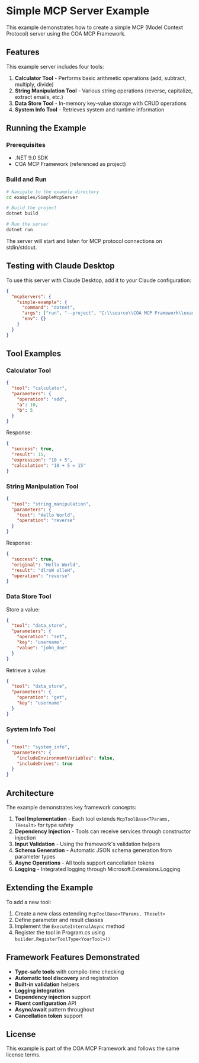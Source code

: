 # Simple MCP Server Example

This example demonstrates how to create a simple MCP (Model Context Protocol) server using the COA MCP Framework.

## Features

This example server includes four tools:

1. **Calculator Tool** - Performs basic arithmetic operations (add, subtract, multiply, divide)
2. **String Manipulation Tool** - Various string operations (reverse, capitalize, extract emails, etc.)
3. **Data Store Tool** - In-memory key-value storage with CRUD operations
4. **System Info Tool** - Retrieves system and runtime information

## Running the Example

### Prerequisites

- .NET 9.0 SDK
- COA MCP Framework (referenced as project)

### Build and Run

```bash
# Navigate to the example directory
cd examples/SimpleMcpServer

# Build the project
dotnet build

# Run the server
dotnet run
```

The server will start and listen for MCP protocol connections on stdin/stdout.

## Testing with Claude Desktop

To use this server with Claude Desktop, add it to your Claude configuration:

```json
{
  "mcpServers": {
    "simple-example": {
      "command": "dotnet",
      "args": ["run", "--project", "C:\\source\\COA MCP Framework\\examples\\SimpleMcpServer"],
      "env": {}
    }
  }
}
```

## Tool Examples

### Calculator Tool

```json
{
  "tool": "calculator",
  "parameters": {
    "operation": "add",
    "a": 10,
    "b": 5
  }
}
```

Response:
```json
{
  "success": true,
  "result": 15,
  "expression": "10 + 5",
  "calculation": "10 + 5 = 15"
}
```

### String Manipulation Tool

```json
{
  "tool": "string_manipulation",
  "parameters": {
    "text": "Hello World",
    "operation": "reverse"
  }
}
```

Response:
```json
{
  "success": true,
  "original": "Hello World",
  "result": "dlroW olleH",
  "operation": "reverse"
}
```

### Data Store Tool

Store a value:
```json
{
  "tool": "data_store",
  "parameters": {
    "operation": "set",
    "key": "username",
    "value": "john_doe"
  }
}
```

Retrieve a value:
```json
{
  "tool": "data_store",
  "parameters": {
    "operation": "get",
    "key": "username"
  }
}
```

### System Info Tool

```json
{
  "tool": "system_info",
  "parameters": {
    "includeEnvironmentVariables": false,
    "includeDrives": true
  }
}
```

## Architecture

The example demonstrates key framework concepts:

1. **Tool Implementation** - Each tool extends `McpToolBase<TParams, TResult>` for type safety
2. **Dependency Injection** - Tools can receive services through constructor injection
3. **Input Validation** - Using the framework's validation helpers
4. **Schema Generation** - Automatic JSON schema generation from parameter types
5. **Async Operations** - All tools support cancellation tokens
6. **Logging** - Integrated logging through Microsoft.Extensions.Logging

## Extending the Example

To add a new tool:

1. Create a new class extending `McpToolBase<TParams, TResult>`
2. Define parameter and result classes
3. Implement the `ExecuteInternalAsync` method
4. Register the tool in Program.cs using `builder.RegisterToolType<YourTool>()`

## Framework Features Demonstrated

- **Type-safe tools** with compile-time checking
- **Automatic tool discovery** and registration
- **Built-in validation** helpers
- **Logging integration**
- **Dependency injection** support
- **Fluent configuration** API
- **Async/await** pattern throughout
- **Cancellation token** support

## License

This example is part of the COA MCP Framework and follows the same license terms.